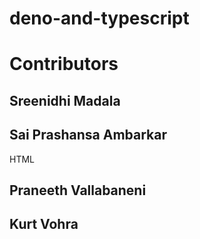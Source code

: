 # deno-and-typescript

# Contributors 

## Sreenidhi Madala




## Sai Prashansa Ambarkar
HTML



## Praneeth Vallabaneni



## Kurt Vohra 





